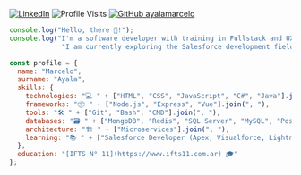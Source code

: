 [![LinkedIn](https://custom-icon-badges.demolab.com/badge/LinkedIn-0A66C2?logo=linkedin-white&logoColor=fff)](https://www.linkedin.com/in/ayalamarceloruben/)
![Profile Visits](https://img.shields.io/endpoint?url=https://yasinkalkan.com/api/githubvisitorstats/track/?user=ayalamarcelo)
[![GitHub ayalamarcelo](https://img.shields.io/github/followers/ayalamarcelo?label=follow&style=social)](https://discord.com/ayalamarcelo)

```js
console.log("Hello, there 👋!");
console.log("I'm a software developer with training in Fullstack and UX design.",
             "I am currently exploring the Salesforce development field.");
```

```js
const profile = {
  name: "Marcelo",
  surname: "Ayala",
  skills: {
    technologies: "💻 " + ["HTML", "CSS", "JavaScript", "C#", "Java"].join(", "),
    frameworks: "📦 " + ["Node.js", "Express", "Vue"].join(", "),
    tools: "🛠️ " + ["Git", "Bash", "CMD"].join(", "),
    databases: "🗃️ " + ["MongoDB", "Redis", "SQL Server", "MySQL", "PostgreSQL"].join(", "),
    architecture: "🏗️ " + ["Microservices"].join(", "),
    learning: "📚 " + ["Salesforce Developer (Apex, Visualforce, Lightning)"].join(", "),
  },
  education: "[IFTS N° 11](https://www.ifts11.com.ar) 🎓"
};

```
